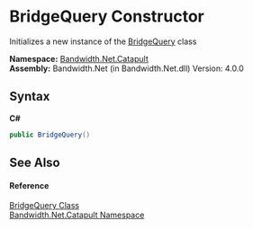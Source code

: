 ﻿# BridgeQuery Constructor 
 

Initializes a new instance of the <a href ="T_Bandwidth_Net_Catapult_BridgeQuery.md">BridgeQuery</a> class

**Namespace:**&nbsp;<a href ="N_Bandwidth_Net_Catapult.md">Bandwidth.Net.Catapult</a><br />**Assembly:**&nbsp;Bandwidth.Net (in Bandwidth.Net.dll) Version: 4.0.0

## Syntax

**C#**<br />
``` C#
public BridgeQuery()
```


## See Also


#### Reference
<a href ="T_Bandwidth_Net_Catapult_BridgeQuery.md">BridgeQuery Class</a><br /><a href ="N_Bandwidth_Net_Catapult.md">Bandwidth.Net.Catapult Namespace</a><br />